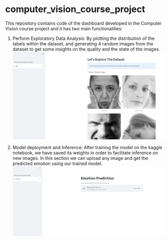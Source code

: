 # computer_vision_course_project

This repository contains code of the dashboard developed in the Computer Vision course project and it has two main functionalities:

1. Perform Exploratory Data Analysis: By plotting the distribution of the labels within the dataset, and generating 4 random images from the dataset to get some insights on the quality and the state of the images.
![alt text](https://github.com/fahmouchka/computer_vision_course_project/blob/main/imgs/eda_app.png)


2. Model deployment and Inference: After training the model on the kaggle notebook, we have saved its weights in order to facilitate inference on new images. In this section we can upload any image and get the predicted emotion using our trained model.
![alt text](https://github.com/fahmouchka/computer_vision_course_project/blob/main/imgs/inference_app.png)


